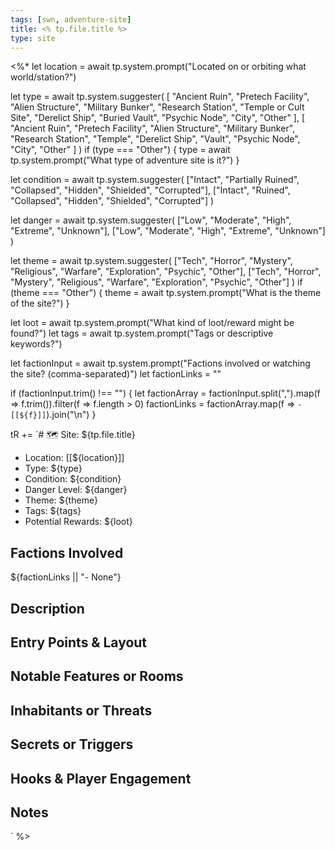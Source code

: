 ```yaml
---
tags: [swn, adventure-site]
title: <% tp.file.title %>
type: site
---
```


<%*
let location = await tp.system.prompt("Located on or orbiting what world/station?")

let type = await tp.system.suggester(
  [
    "Ancient Ruin", "Pretech Facility", "Alien Structure", "Military Bunker", "Research Station",
    "Temple or Cult Site", "Derelict Ship", "Buried Vault", "Psychic Node", "City", "Other"
  ],
  [
    "Ancient Ruin", "Pretech Facility", "Alien Structure", "Military Bunker", "Research Station",
    "Temple", "Derelict Ship", "Vault", "Psychic Node", "City", "Other"
  ]
)
if (type === "Other") {
  type = await tp.system.prompt("What type of adventure site is it?")
}

let condition = await tp.system.suggester(
  ["Intact", "Partially Ruined", "Collapsed", "Hidden", "Shielded", "Corrupted"],
  ["Intact", "Ruined", "Collapsed", "Hidden", "Shielded", "Corrupted"]
)

let danger = await tp.system.suggester(
  ["Low", "Moderate", "High", "Extreme", "Unknown"],
  ["Low", "Moderate", "High", "Extreme", "Unknown"]
)

let theme = await tp.system.suggester(
  ["Tech", "Horror", "Mystery", "Religious", "Warfare", "Exploration", "Psychic", "Other"],
  ["Tech", "Horror", "Mystery", "Religious", "Warfare", "Exploration", "Psychic", "Other"]
)
if (theme === "Other") {
  theme = await tp.system.prompt("What is the theme of the site?")
}

let loot = await tp.system.prompt("What kind of loot/reward might be found?")
let tags = await tp.system.prompt("Tags or descriptive keywords?")

let factionInput = await tp.system.prompt("Factions involved or watching the site? (comma-separated)")
let factionLinks = ""

if (factionInput.trim() !== "") {
  let factionArray = factionInput.split(",").map(f => f.trim()).filter(f => f.length > 0)
  factionLinks = factionArray.map(f => `- [[${f}]]`).join("\n")
}


tR += `# 🗺️ Site: ${tp.file.title}

- Location: [[${location}]]
- Type: ${type}
- Condition: ${condition}
- Danger Level: ${danger}
- Theme: ${theme}
- Tags: ${tags}
- Potential Rewards: ${loot}

## Factions Involved
${factionLinks || "- None"}

## Description

## Entry Points & Layout

## Notable Features or Rooms

## Inhabitants or Threats

## Secrets or Triggers

## Hooks & Player Engagement

## Notes
`
%>
